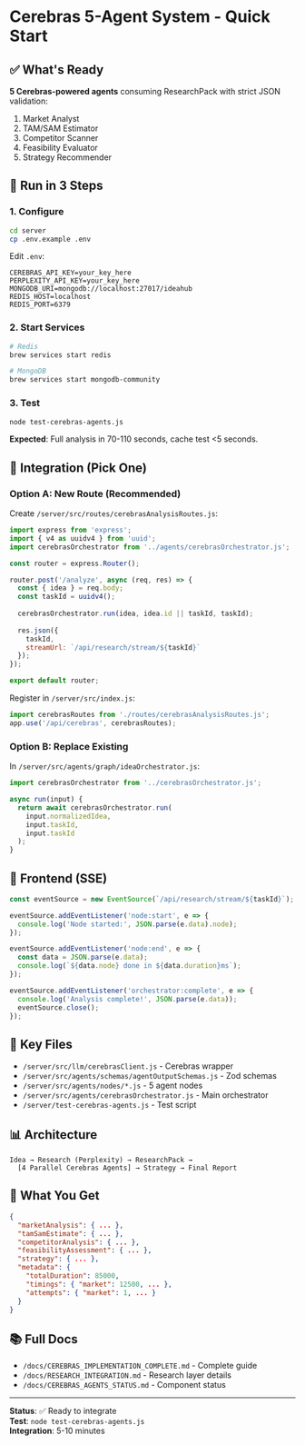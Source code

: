 # Cerebras 5-Agent System - Quick Start

## ✅ What's Ready

**5 Cerebras-powered agents** consuming ResearchPack with strict JSON validation:
1. Market Analyst
2. TAM/SAM Estimator  
3. Competitor Scanner
4. Feasibility Evaluator
5. Strategy Recommender

## 🚀 Run in 3 Steps

### 1. Configure

```bash
cd server
cp .env.example .env
```

Edit `.env`:
```env
CEREBRAS_API_KEY=your_key_here
PERPLEXITY_API_KEY=your_key_here
MONGODB_URI=mongodb://localhost:27017/ideahub
REDIS_HOST=localhost
REDIS_PORT=6379
```

### 2. Start Services

```bash
# Redis
brew services start redis

# MongoDB
brew services start mongodb-community
```

### 3. Test

```bash
node test-cerebras-agents.js
```

**Expected**: Full analysis in 70-110 seconds, cache test <5 seconds.

## 🔌 Integration (Pick One)

### Option A: New Route (Recommended)

Create `/server/src/routes/cerebrasAnalysisRoutes.js`:

```javascript
import express from 'express';
import { v4 as uuidv4 } from 'uuid';
import cerebrasOrchestrator from '../agents/cerebrasOrchestrator.js';

const router = express.Router();

router.post('/analyze', async (req, res) => {
  const { idea } = req.body;
  const taskId = uuidv4();
  
  cerebrasOrchestrator.run(idea, idea.id || taskId, taskId);
  
  res.json({ 
    taskId,
    streamUrl: `/api/research/stream/${taskId}`
  });
});

export default router;
```

Register in `/server/src/index.js`:
```javascript
import cerebrasRoutes from './routes/cerebrasAnalysisRoutes.js';
app.use('/api/cerebras', cerebrasRoutes);
```

### Option B: Replace Existing

In `/server/src/agents/graph/ideaOrchestrator.js`:

```javascript
import cerebrasOrchestrator from '../cerebrasOrchestrator.js';

async run(input) {
  return await cerebrasOrchestrator.run(
    input.normalizedIdea,
    input.taskId,
    input.taskId
  );
}
```

## 📡 Frontend (SSE)

```javascript
const eventSource = new EventSource(`/api/research/stream/${taskId}`);

eventSource.addEventListener('node:start', e => {
  console.log('Node started:', JSON.parse(e.data).node);
});

eventSource.addEventListener('node:end', e => {
  const data = JSON.parse(e.data);
  console.log(`${data.node} done in ${data.duration}ms`);
});

eventSource.addEventListener('orchestrator:complete', e => {
  console.log('Analysis complete!', JSON.parse(e.data));
  eventSource.close();
});
```

## 📁 Key Files

- `/server/src/llm/cerebrasClient.js` - Cerebras wrapper
- `/server/src/agents/schemas/agentOutputSchemas.js` - Zod schemas
- `/server/src/agents/nodes/*.js` - 5 agent nodes
- `/server/src/agents/cerebrasOrchestrator.js` - Main orchestrator
- `/server/test-cerebras-agents.js` - Test script

## 📊 Architecture

```
Idea → Research (Perplexity) → ResearchPack → 
  [4 Parallel Cerebras Agents] → Strategy → Final Report
```

## 🎯 What You Get

```json
{
  "marketAnalysis": { ... },
  "tamSamEstimate": { ... },
  "competitorAnalysis": { ... },
  "feasibilityAssessment": { ... },
  "strategy": { ... },
  "metadata": {
    "totalDuration": 85000,
    "timings": { "market": 12500, ... },
    "attempts": { "market": 1, ... }
  }
}
```

## 📚 Full Docs

- `/docs/CEREBRAS_IMPLEMENTATION_COMPLETE.md` - Complete guide
- `/docs/RESEARCH_INTEGRATION.md` - Research layer details
- `/docs/CEREBRAS_AGENTS_STATUS.md` - Component status

---

**Status**: ✅ Ready to integrate  
**Test**: `node test-cerebras-agents.js`  
**Integration**: 5-10 minutes
